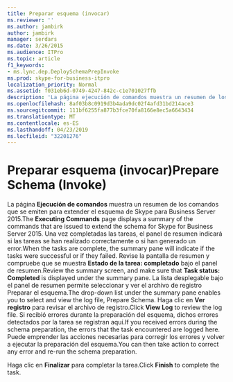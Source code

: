 ```yaml
---
title: Preparar esquema (invocar)
ms.reviewer: ''
ms.author: jambirk
author: jambirk
manager: serdars
ms.date: 3/26/2015
ms.audience: ITPro
ms.topic: article
f1_keywords:
- ms.lync.dep.DeploySchemaPrepInvoke
ms.prod: skype-for-business-itpro
localization_priority: Normal
ms.assetid: f031eb6d-0749-4247-842c-c1e701027ffb
description: 'La página ejecución de comandos muestra un resumen de los comandos que se emiten para extender el esquema de Skype para Business Server 2015. Una vez completadas las tareas, el panel de resumen indicará si las tareas se han realizado correctamente o si han generado un error. Revise la pantalla de resumen y compruebe que se muestra Estado de la tarea: completado bajo el panel de resumen. La lista desplegable bajo el panel de resumen permite seleccionar y ver el archivo de registro Preparar el esquema. Haga clic en Ver registro para revisar el archivo de registro. Si recibió errores durante la preparación del esquema, dichos errores detectados por la tarea se registran aquí. Puede emprender las acciones necesarias para corregir los errores y volver a ejecutar la preparación del esquema.'
ms.openlocfilehash: 8af03b8c0919d3b4ada9dc02f4afd31bd214ace3
ms.sourcegitcommit: 111bf6255fa877b3fce70fa8166e8ec5a6643434
ms.translationtype: MT
ms.contentlocale: es-ES
ms.lasthandoff: 04/23/2019
ms.locfileid: "32201276"
---
```

# <a name="prepare-schema-invoke"></a><span data-ttu-id="9d174-109">Preparar esquema (invocar)</span><span class="sxs-lookup"><span data-stu-id="9d174-109">Prepare Schema (Invoke)</span></span>
 
<span data-ttu-id="9d174-110">La página **Ejecución de comandos** muestra un resumen de los comandos que se emiten para extender el esquema de Skype para Business Server 2015.</span><span class="sxs-lookup"><span data-stu-id="9d174-110">The **Executing Commands** page displays a summary of the commands that are issued to extend the schema for Skype for Business Server 2015.</span></span> <span data-ttu-id="9d174-111">Una vez completadas las tareas, el panel de resumen indicará si las tareas se han realizado correctamente o si han generado un error.</span><span class="sxs-lookup"><span data-stu-id="9d174-111">When the tasks are complete, the summary pane will indicate if the tasks were successful or if they failed.</span></span> <span data-ttu-id="9d174-112">Revise la pantalla de resumen y compruebe que se muestra **Estado de la tarea: completado** bajo el panel de resumen.</span><span class="sxs-lookup"><span data-stu-id="9d174-112">Review the summary screen, and make sure that **Task status: Completed** is displayed under the summary pane.</span></span> <span data-ttu-id="9d174-113">La lista desplegable bajo el panel de resumen permite seleccionar y ver el archivo de registro Preparar el esquema.</span><span class="sxs-lookup"><span data-stu-id="9d174-113">The drop-down list under the summary pane enables you to select and view the log file, Prepare Schema.</span></span> <span data-ttu-id="9d174-114">Haga clic en **Ver registro** para revisar el archivo de registro.</span><span class="sxs-lookup"><span data-stu-id="9d174-114">Click **View Log** to review the log file.</span></span> <span data-ttu-id="9d174-115">Si recibió errores durante la preparación del esquema, dichos errores detectados por la tarea se registran aquí.</span><span class="sxs-lookup"><span data-stu-id="9d174-115">If you received errors during the schema preparation, the errors that the task encountered are logged here.</span></span> <span data-ttu-id="9d174-116">Puede emprender las acciones necesarias para corregir los errores y volver a ejecutar la preparación del esquema.</span><span class="sxs-lookup"><span data-stu-id="9d174-116">You can then take action to correct any error and re-run the schema preparation.</span></span>
  
<span data-ttu-id="9d174-117">Haga clic en **Finalizar** para completar la tarea.</span><span class="sxs-lookup"><span data-stu-id="9d174-117">Click **Finish** to complete the task.</span></span>
  

